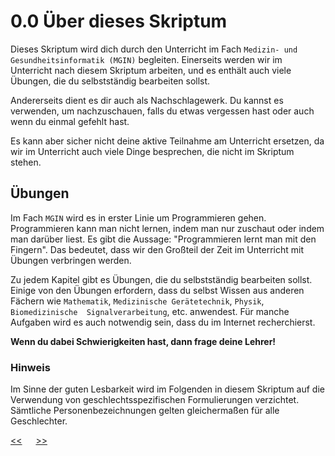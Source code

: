 # 0.0 Über dieses Skriptum

Dieses Skriptum wird dich durch den Unterricht im Fach
`Medizin- und Gesundheitsinformatik (MGIN)` begleiten.
Einerseits werden wir im Unterricht nach diesem Skriptum arbeiten,
und es enthält auch viele Übungen, die du selbstständig bearbeiten sollst.

Andererseits dient es dir auch als Nachschlagewerk.
Du kannst es verwenden, um nachzuschauen, 
falls du etwas vergessen hast oder auch wenn du einmal gefehlt hast.

Es kann aber sicher nicht deine aktive Teilnahme am Unterricht ersetzen,
da wir im Unterricht auch viele Dinge besprechen, die nicht im Skriptum stehen.


## Übungen

Im Fach `MGIN` wird es in erster Linie um Programmieren gehen.
Programmieren kann man nicht lernen, indem man nur zuschaut
oder indem man darüber liest.
Es gibt die Aussage: "Programmieren lernt man mit den Fingern".
Das bedeutet, dass wir den Großteil der Zeit im Unterricht mit Übungen
verbringen werden.

Zu jedem Kapitel gibt es Übungen, die du selbstständig bearbeiten sollst.
Einige von den Übungen erfordern, dass du selbst Wissen aus anderen Fächern
wie `Mathematik`, `Medizinische Gerätetechnik`, `Physik`, `Biomedizinische 
Signalverarbeitung`, etc. anwendest.
Für manche Aufgaben wird es auch notwendig sein, dass du im Internet recherchierst.

**Wenn du dabei Schwierigkeiten hast, dann frage deine Lehrer!**


### Hinweis

Im Sinne der guten Lesbarkeit wird im Folgenden in diesem Skriptum auf die Verwendung von geschlechtsspezifischen Formulierungen verzichtet. 
Sämtliche Personenbezeichnungen gelten gleichermaßen für alle Geschlechter.


[<<](../README.md) &emsp; [>>](01.0_ComputerGrundkenntnisse.md)